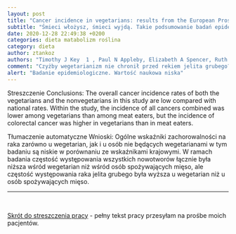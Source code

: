 ```yaml
---
layout: post
title: "Cancer incidence in vegetarians: results from the European Prospective Investigation into Cancer and Nutrition (EPIC-Oxford) "
subtitle: "Śmieci włożysz, śmieci wyjdą. Takie podsumowanie badań epidemiologicznych."
date: 2020-12-28 22:49:38 +0200
categories: dieta matabolizm roślina
category: dieta
author: ztankoz
authors: "Timothy J Key  1 , Paul N Appleby, Elizabeth A Spencer, Ruth C Travis, Andrew W Roddam, Naomi E Allen"
comment: "Czyżby wegetarianizm nie chronił przed rekiem jelita grubego?"
alert: "Badanie epidemiologiczne. Wartość naukowa niska"
---
```


Streszczenie
Conclusions: The overall cancer incidence rates of both the vegetarians and the nonvegetarians in this study are low compared with national rates. Within the study, the incidence of all cancers combined was lower among vegetarians than among meat eaters, but the incidence of colorectal cancer was higher in vegetarians than in meat eaters.

Tłumaczenie automatyczne
Wnioski: Ogólne wskaźniki zachorowalności na raka zarówno u wegetarian, jak i u osób nie będących wegetarianami w tym badaniu są niskie w porównaniu ze wskaźnikami krajowymi. W ramach badania częstość występowania wszystkich nowotworów łącznie była niższa wśród wegetarian niż wśród osób spożywających mięso, ale częstość występowania raka jelita grubego była wyższa u wegetarian niż u osób spożywających mięso.

<hr>
<br>

[Skrót do streszczenia pracy](https://pubmed.ncbi.nlm.nih.gov/19279082/) - pełny tekst pracy przesyłam na prośbe moich pacjentów.
